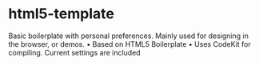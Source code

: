 # html5-template
Basic boilerplate with personal preferences. Mainly used for designing in the browser, or demos.
• Based on HTML5 Boilerplate
• Uses CodeKit for compiling. Current settings are included
